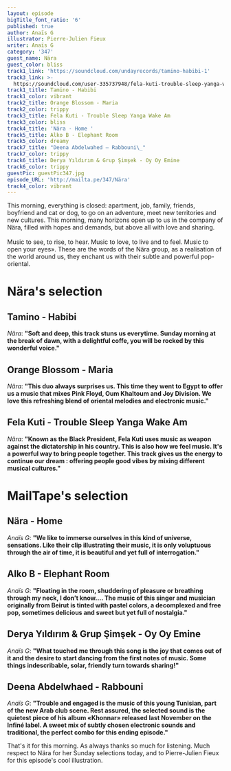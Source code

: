 ```yaml
---
layout: episode
bigTitle_font_ratio: '6'
published: true
author: Anaïs G
illustrator: Pierre-Julien Fieux
writer: Anaïs G
category: '347'
guest_name: Nära
guest_color: bliss
track1_link: 'https://soundcloud.com/undayrecords/tamino-habibi-1'
track3_link: >-
  https://soundcloud.com/user-335737948/fela-kuti-trouble-sleep-yanga-wake-am-1972
track1_title: Tamino - Habibi
track1_color: vibrant
track2_title: Orange Blossom - Maria
track2_color: trippy
track3_title: Fela Kuti - Trouble Sleep Yanga Wake Am
track3_color: bliss
track4_title: 'Nära - Home '
track5_title: Alko B - Elephant Room
track5_color: dreamy
track7_title: "Deena Abdelwahed – Rabbouni\_"
track7_color: trippy
track6_title: Derya Yıldırım & Grup Şimşek - Oy Oy Emine
track6_color: trippy
guestPic: guestPic347.jpg
episode_URL: 'http://mailta.pe/347/Nära'
track4_color: vibrant
---
```

<p id="introduction">This morning, everything is closed: apartment, job, family, friends, boyfriend and cat or dog, to go on an adventure, meet new territories and new cultures. This morning, many horizons open up to us in the company of Nära, filled with hopes and demands, but above all with love and sharing.
<br><br>
Music to see, to rise, to hear. Music to love, to live and to feel. Music to open your eyes». These are the words of the Nära group, as a realisation of the world around us, they enchant us with their subtle and powerful pop-oriental. </p>


# Nära's selection

## Tamino - Habibi
_Nära_: **"**Soft and deep, this track stuns us everytime. Sunday morning at the break of dawn, with a delightful coffe, you will be rocked by this wonderful voice.**"**

## Orange Blossom - Maria
_Nära_: **"**This duo always surprises us. This time they went to Egypt to offer us a music that mixes Pink Floyd, Oum Khaltoum and Joy Division. We love this refreshing blend of oriental melodies and electronic music.**"**

## Fela Kuti - Trouble Sleep Yanga Wake Am
_Nära_: **"**Known as the Black President, Fela Kuti uses music as weapon against the dictatorship in his country. This is also how we feel music. It's a powerful way to bring people together. This track gives us the energy to continue our dream : offering people good vibes by mixing different musical cultures.**"**


# MailTape's selection

## Nära - Home
_Anaïs G_: **"**We like to immerse ourselves in this kind of universe, sensations. Like their clip illustrating their music, it is only voluptuous through the air of time, it is beautiful and yet full of interrogation.**"**

## Alko B - Elephant Room
_Anaïs G_: **"**Floating in the room, shuddering of pleasure or breathing through my neck, I don’t know…. The music of this singer and musician originally from Beirut is tinted with pastel colors, a decomplexed and free pop, sometimes delicious and sweet but yet full of nostalgia.**"**

## Derya Yıldırım & Grup Şimşek - Oy Oy Emine
_Anaïs G_: **"**What touched me through this song is the joy that comes out of it and the desire to start dancing from the first notes of music. Some things indescribable, solar, friendly turn towards sharing!**"**


## Deena Abdelwhaed - Rabbouni
_Anaïs G_: **"**Trouble and engaged is the music of this young Tunisian, part of the new Arab club scene. Rest assured, the selected sound is the quietest piece of his album «Khonnar» released last November on the Infiné label. A sweet mix of subtly chosen electronic sounds and traditional, the perfect combo for this ending episode.**"**


<p id="outroduction">That's it for this morning. As always thanks so much for listening. Much respect to Nära for her Sunday selections today, and to Pierre-Julien Fieux for this episode's cool illustration.</p>








